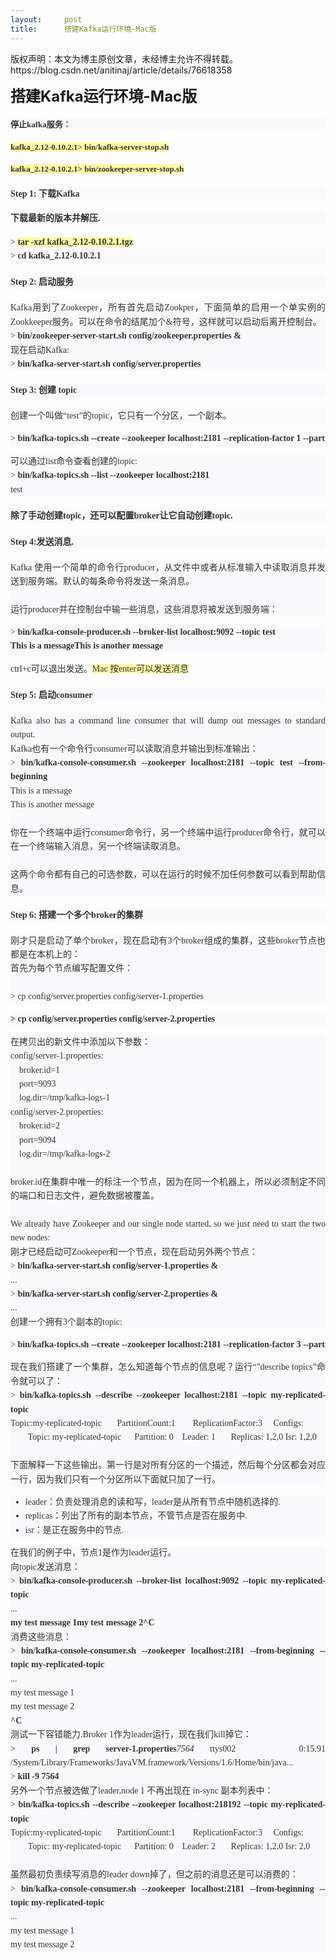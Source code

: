 ```yaml
---
layout:     post
title:      搭建Kafka运行环境-Mac版
---
```

<div id="article_content" class="article_content clearfix csdn-tracking-statistics" data-pid="blog" data-mod="popu_307" data-dsm="post">
								<div class="article-copyright">
					版权声明：本文为博主原创文章，未经博主允许不得转载。					https://blog.csdn.net/anitinaj/article/details/76618358				</div>
								            <link rel="stylesheet" href="https://csdnimg.cn/release/phoenix/template/css/ck_htmledit_views-f76675cdea.css">
						<div class="htmledit_views" id="content_views">
                
<p><strong><span style="font-size:24px;">搭建Kafka运行环境-Mac版</span></strong></p>
<p><strong><span style="font-size:24px;"></span></strong></p>
<h4 style="color:rgb(51,51,51);text-align:justify;background-color:rgb(250,250,252);">
<span style="font-family:Menlo;font-size:13px;">停止kafka服务：</span></h4>
<h4 style="color:rgb(51,51,51);text-align:justify;"><span style="font-size:13px;line-height:normal;font-family:Menlo;background-color:rgb(255,250,165);">kafka_2.12-0.10.2.1&gt; bin/kafka-server-stop.sh</span></h4>
<h4 style="color:rgb(51,51,51);font-size:14px;text-align:justify;font-family:Tahoma;">
<span style="font-size:13px;font-family:Menlo;line-height:normal;background-color:rgb(255,250,165);">kafka_2.12-0.10.2.1&gt; bin/zookeeper-server-stop.sh</span></h4>
<h4 style="color:rgb(51,51,51);font-size:14px;text-align:justify;background-color:rgb(250,250,252);font-family:Tahoma;">
Step 1: 下载Kafka</h4>
<h4 style="color:rgb(51,51,51);font-size:14px;text-align:justify;background-color:rgb(250,250,252);font-family:Tahoma;">
下载最新的版本并解压.</h4>
<div style="font-size:14px;font-family:Tahoma;line-height:1.6;color:rgb(51,51,51);text-align:justify;">
<span style="line-height:1.6;background-color:rgb(250,250,252);">&gt;</span>
<span style="line-height:1.6;background-color:rgb(255,250,165);">
<strong>tar -xzf kafka_2.12-0.10.2.1.tgz</strong></span></div>
<div style="font-size:14px;font-family:Tahoma;line-height:1.6;color:rgb(51,51,51);text-align:justify;background-color:rgb(250,250,252);">
<span style="line-height:1.6;">&gt;</span> <span style="line-height:1.6;font-weight:bold;">
cd kafka_2.12-0.10.2.1</span></div>
<h4 style="font-size:14px;font-family:Tahoma;line-height:1.6;color:rgb(51,51,51);text-align:justify;background-color:rgb(250,250,252);">
<span style="line-height:1.6;">Step 2: 启动服务</span></h4>
<div style="font-size:14px;font-family:tahoma, '宋体';line-height:1.6;color:rgb(51,51,51);text-align:justify;background-color:rgb(250,250,252);">
<span style="font-family:Tahoma;line-height:1.6;">Kafka用到了Zookeeper，所有首先启动Zookper，下面简单的启用一个单实例的Zookkeeper服务。可以在命令的结尾加个&amp;符号，这样就可以启动后离开控制台。</span></div>
<div style="font-size:14px;font-family:Tahoma;line-height:1.6;color:rgb(51,51,51);text-align:justify;background-color:rgb(250,250,252);">
<span style="line-height:1.6;">&gt;</span> <span style="line-height:1.6;font-weight:bold;">
bin/zookeeper-server-start.sh config/zookeeper.properties &amp;</span></div>
<div style="font-size:14px;font-family:Tahoma;line-height:1.6;color:rgb(51,51,51);text-align:justify;background-color:rgb(250,250,252);">
<span style="line-height:1.6;">现在启动Kafka:</span></div>
<div style="font-size:14px;font-family:Tahoma;line-height:1.6;color:rgb(51,51,51);text-align:justify;background-color:rgb(250,250,252);">
<span style="line-height:1.6;">&gt;</span> <span style="line-height:1.6;font-weight:bold;">
bin/kafka-server-start.sh config/server.properties</span></div>
<h4 style="font-size:14px;font-family:Tahoma;line-height:1.6;color:rgb(51,51,51);text-align:justify;background-color:rgb(250,250,252);">
<span style="line-height:1.6;">Step 3: 创建 topic</span></h4>
<div style="font-size:14px;font-family:Tahoma;line-height:1.6;color:rgb(51,51,51);text-align:justify;background-color:rgb(250,250,252);">
<span style="line-height:1.6;">创建一个叫做“test”的topic，它只有一个分区，一个副本。</span></div>
<pre style="font-size:14px;font-family:Tahoma;line-height:1.6;color:rgb(51,51,51);text-align:justify;background-color:rgb(250,250,252);">&gt; <strong>bin/kafka-topics.sh --create --zookeeper localhost:2181 --replication-factor 1 --partitions 1 --topic test</strong>
</pre>
<div style="font-size:14px;font-family:Tahoma;line-height:1.6;color:rgb(51,51,51);text-align:justify;background-color:rgb(250,250,252);">
<span style="line-height:1.6;">可以通过list命令查看创建的topic:</span></div>
<div style="font-size:14px;font-family:Tahoma;line-height:1.6;color:rgb(51,51,51);text-align:justify;background-color:rgb(250,250,252);">
<span style="line-height:1.6;">&gt;</span> <span style="line-height:1.6;font-weight:bold;">
bin/kafka-topics.sh --list --zookeeper localhost:2181</span></div>
<div style="font-size:14px;font-family:Tahoma;line-height:1.6;color:rgb(51,51,51);text-align:justify;background-color:rgb(250,250,252);">
<span style="line-height:1.6;">test</span></div>
<h4 style="font-size:14px;font-family:Tahoma;line-height:1.6;color:rgb(51,51,51);text-align:justify;background-color:rgb(250,250,252);">
<span style="line-height:1.6;">除了手动创建topic，还可以配置broker让它自动创建topic.</span></h4>
<h4 style="font-size:14px;font-family:Tahoma;line-height:1.6;color:rgb(51,51,51);text-align:justify;background-color:rgb(250,250,252);">
<span style="line-height:1.6;">Step 4:发送消息.</span></h4>
<div style="font-size:14px;font-family:Tahoma;line-height:1.6;color:rgb(51,51,51);text-align:justify;background-color:rgb(250,250,252);">
<span style="line-height:1.6;">Kafka 使用一个简单的命令行producer，从文件中或者从标准输入中读取消息并发送到服务端。默认的每条命令将发送一条消息。</span></div>
<div style="font-size:14px;font-family:Tahoma;line-height:1.6;color:rgb(51,51,51);text-align:justify;background-color:rgb(250,250,252);">
<br></div>
<div style="font-size:14px;font-family:tahoma, '宋体';line-height:1.6;color:rgb(51,51,51);text-align:justify;background-color:rgb(250,250,252);">
<span style="line-height:1.6;">运行producer并在控制台中输一些消息，这些消息将被发送到服务端：</span></div>
<pre style="font-size:14px;font-family:Tahoma;line-height:1.6;color:rgb(51,51,51);text-align:justify;background-color:rgb(250,250,252);">&gt; <strong>bin/kafka-console-producer.sh --broker-list localhost:9092 --topic test 
This is a messageThis is another message</strong>
</pre>
<div style="font-size:14px;font-family:Tahoma;line-height:1.6;color:rgb(51,51,51);text-align:justify;">
<span style="line-height:1.6;background-color:rgb(250,250,252);">ctrl+c可以退出发送。</span><span style="line-height:1.6;background-color:rgb(255,250,165);">Mac 按enter可以发送消息</span></div>
<h4 style="font-size:14px;font-family:Tahoma;line-height:1.6;color:rgb(51,51,51);text-align:justify;background-color:rgb(250,250,252);">
<span style="line-height:1.6;">Step 5: 启动consumer</span></h4>
<div style="font-size:14px;font-family:Tahoma;line-height:1.6;color:rgb(51,51,51);text-align:justify;background-color:rgb(250,250,252);">
<span style="line-height:1.6;">Kafka also has a command line consumer that will dump out messages to standard output.</span></div>
<div style="font-size:14px;font-family:Tahoma;line-height:1.6;color:rgb(51,51,51);text-align:justify;background-color:rgb(250,250,252);">
<span style="line-height:1.6;">Kafka也有一个命令行consumer可以读取消息并输出到标准输出：</span></div>
<div style="font-size:14px;font-family:Tahoma;line-height:1.6;color:rgb(51,51,51);text-align:justify;background-color:rgb(250,250,252);">
<span style="line-height:1.6;">&gt;</span> <span style="line-height:1.6;font-weight:bold;">
bin/kafka-console-consumer.sh --zookeeper localhost:2181 --topic test --from-beginning</span></div>
<div style="font-size:14px;font-family:Tahoma;line-height:1.6;color:rgb(51,51,51);text-align:justify;background-color:rgb(250,250,252);">
<span style="line-height:1.6;">This is a message</span></div>
<div style="font-size:14px;font-family:Tahoma;line-height:1.6;color:rgb(51,51,51);text-align:justify;background-color:rgb(250,250,252);">
<span style="line-height:1.6;">This is another message</span></div>
<div style="font-size:14px;font-family:Tahoma;line-height:1.6;color:rgb(51,51,51);text-align:justify;background-color:rgb(250,250,252);">
<br></div>
<div style="font-size:14px;font-family:Tahoma;line-height:1.6;color:rgb(51,51,51);text-align:justify;background-color:rgb(250,250,252);">
<span style="line-height:1.6;">你在一个终端中运行consumer命令行，另一个终端中运行producer命令行，就可以在一个终端输入消息，另一个终端读取消息。</span></div>
<div style="font-size:14px;font-family:Tahoma;line-height:1.6;color:rgb(51,51,51);text-align:justify;background-color:rgb(250,250,252);">
<br></div>
<div style="font-size:14px;font-family:tahoma, '宋体';line-height:1.6;color:rgb(51,51,51);text-align:justify;background-color:rgb(250,250,252);">
<span style="line-height:1.6;">这两个命令都有自己的可选参数，可以在运行的时候不加任何参数可以看到帮助信息。</span></div>
<h4 style="font-size:14px;font-family:Tahoma;line-height:1.6;color:rgb(51,51,51);text-align:justify;background-color:rgb(250,250,252);">
<span style="line-height:1.6;">Step 6: 搭建一个多个broker的集群</span></h4>
<div style="font-size:14px;font-family:Tahoma;line-height:1.6;color:rgb(51,51,51);text-align:justify;background-color:rgb(250,250,252);">
<span style="line-height:1.6;">刚才只是启动了单个broker，现在启动有3个broker组成的集群，这些broker节点也都是在本机上的：</span></div>
<div style="font-size:14px;font-family:Tahoma;line-height:1.6;color:rgb(51,51,51);text-align:justify;background-color:rgb(250,250,252);">
<span style="line-height:1.6;">首先为每个节点编写配置文件：</span></div>
<div style="font-size:14px;font-family:Tahoma;line-height:1.6;color:rgb(51,51,51);text-align:justify;background-color:rgb(250,250,252);">
<span style="line-height:1.6;"> </span></div>
<div style="font-size:14px;font-family:Tahoma;line-height:1.6;color:rgb(51,51,51);text-align:justify;background-color:rgb(250,250,252);">
<span style="line-height:1.6;">&gt; cp config/server.properties config/server-1.properties</span></div>
<pre style="font-size:14px;font-family:Tahoma;line-height:1.6;color:rgb(51,51,51);text-align:justify;background-color:rgb(250,250,252);"><strong>&gt; cp config/server.properties config/server-2.properties</strong></pre>
<div style="font-size:14px;font-family:Tahoma;line-height:1.6;color:rgb(51,51,51);text-align:justify;background-color:rgb(250,250,252);">
<span style="line-height:1.6;">在拷贝出的新文件中添加以下参数：</span></div>
<div style="font-size:14px;font-family:Tahoma;line-height:1.6;color:rgb(51,51,51);text-align:justify;background-color:rgb(250,250,252);">
<span style="line-height:1.6;">config/server-1.properties:</span></div>
<div style="font-size:14px;font-family:Tahoma;line-height:1.6;color:rgb(51,51,51);text-align:justify;background-color:rgb(250,250,252);">
<span style="line-height:1.6;">    broker.id=1</span></div>
<div style="font-size:14px;font-family:Tahoma;line-height:1.6;color:rgb(51,51,51);text-align:justify;background-color:rgb(250,250,252);">
<span style="line-height:1.6;">    port=9093</span></div>
<div style="font-size:14px;font-family:Tahoma;line-height:1.6;color:rgb(51,51,51);text-align:justify;background-color:rgb(250,250,252);">
<span style="line-height:1.6;">    log.dir=/tmp/kafka-logs-1</span></div>
<div style="font-size:14px;font-family:Tahoma;line-height:1.6;color:rgb(51,51,51);text-align:justify;background-color:rgb(250,250,252);">
</div>
<div style="font-size:14px;font-family:Tahoma;line-height:1.6;color:rgb(51,51,51);text-align:justify;background-color:rgb(250,250,252);">
<span style="line-height:1.6;">config/server-2.properties:</span></div>
<div style="font-size:14px;font-family:Tahoma;line-height:1.6;color:rgb(51,51,51);text-align:justify;background-color:rgb(250,250,252);">
<span style="line-height:1.6;">    broker.id=2</span></div>
<div style="font-size:14px;font-family:Tahoma;line-height:1.6;color:rgb(51,51,51);text-align:justify;background-color:rgb(250,250,252);">
<span style="line-height:1.6;">    port=9094</span></div>
<div style="font-size:14px;font-family:Tahoma;line-height:1.6;color:rgb(51,51,51);text-align:justify;background-color:rgb(250,250,252);">
<span style="line-height:1.6;">    log.dir=/tmp/kafka-logs-2</span></div>
<div style="font-size:14px;font-family:Tahoma;line-height:1.6;color:rgb(51,51,51);text-align:justify;background-color:rgb(250,250,252);">
<br></div>
<div style="font-size:14px;font-family:Tahoma;line-height:1.6;color:rgb(51,51,51);text-align:justify;background-color:rgb(250,250,252);">
<span style="line-height:1.6;">broker.id在集群中唯一的标注一个节点，因为在同一个机器上，所以必须制定不同的端口和日志文件，避免数据被覆盖。</span></div>
<div style="font-size:14px;font-family:tahoma, '宋体';line-height:1.6;color:rgb(51,51,51);text-align:justify;background-color:rgb(250,250,252);">
<span style="line-height:1.6;"> </span></div>
<div style="font-size:14px;font-family:tahoma, '宋体';line-height:1.6;color:rgb(51,51,51);text-align:justify;background-color:rgb(250,250,252);">
<span style="line-height:1.6;">We already have Zookeeper and our single node started, so we just need to start the two new nodes:</span></div>
<div style="font-size:14px;font-family:tahoma, '宋体';line-height:1.6;color:rgb(51,51,51);text-align:justify;background-color:rgb(250,250,252);">
<span style="line-height:1.6;">刚才已经启动可Zookeeper和一个节点，现在启动另外两个节点：</span></div>
<div style="font-size:14px;font-family:Tahoma;line-height:1.6;color:rgb(51,51,51);text-align:justify;background-color:rgb(250,250,252);">
<span style="line-height:1.6;">&gt;</span> <span style="line-height:1.6;font-weight:bold;">
bin/kafka-server-start.sh config/server-1.properties &amp;</span></div>
<div style="font-size:14px;font-family:Tahoma;line-height:1.6;color:rgb(51,51,51);text-align:justify;background-color:rgb(250,250,252);">
<span style="line-height:1.6;">...</span></div>
<div style="font-size:14px;font-family:Tahoma;line-height:1.6;color:rgb(51,51,51);text-align:justify;background-color:rgb(250,250,252);">
<span style="line-height:1.6;">&gt;</span> <span style="line-height:1.6;font-weight:bold;">
bin/kafka-server-start.sh config/server-2.properties &amp;</span></div>
<div style="font-size:14px;font-family:Tahoma;line-height:1.6;color:rgb(51,51,51);text-align:justify;background-color:rgb(250,250,252);">
<span style="line-height:1.6;">...</span></div>
<div style="font-size:14px;font-family:Tahoma;line-height:1.6;color:rgb(51,51,51);text-align:justify;background-color:rgb(250,250,252);">
<span style="line-height:1.6;">创建一个拥有3个副本的topic:</span></div>
<pre style="font-size:14px;font-family:Tahoma;line-height:1.6;color:rgb(51,51,51);text-align:justify;background-color:rgb(250,250,252);">&gt; <strong>bin/kafka-topics.sh --create --zookeeper localhost:2181 --replication-factor 3 --partitions 1 --topic my-replicated-topic</strong>
</pre>
<div style="font-size:14px;font-family:Tahoma;line-height:1.6;color:rgb(51,51,51);text-align:justify;background-color:rgb(250,250,252);">
<span style="line-height:1.6;">现在我们搭建了一个集群，怎么知道每个节点的信息呢？运行“"describe topics”命令就可以了：</span></div>
<div style="font-size:14px;font-family:Tahoma;line-height:1.6;color:rgb(51,51,51);text-align:justify;background-color:rgb(250,250,252);">
<span style="line-height:1.6;">&gt;</span> <span style="line-height:1.6;font-weight:bold;">
bin/kafka-topics.sh --describe --zookeeper localhost:2181 --topic my-replicated-topic</span></div>
<div style="font-size:14px;font-family:Tahoma;line-height:1.6;color:rgb(51,51,51);text-align:justify;background-color:rgb(250,250,252);">
<span style="line-height:1.6;">Topic:my-replicated-topic       PartitionCount:1        ReplicationFactor:3     Configs:</span></div>
<div style="font-size:14px;font-family:Tahoma;line-height:1.6;color:rgb(51,51,51);text-align:justify;background-color:rgb(250,250,252);">
<span style="line-height:1.6;">        Topic: my-replicated-topic      Partition: 0    Leader: 1       Replicas: 1,2,0 Isr: 1,2,0</span></div>
<div style="font-size:14px;font-family:Tahoma;line-height:1.6;color:rgb(51,51,51);text-align:justify;background-color:rgb(250,250,252);">
<br></div>
<div style="font-size:14px;font-family:Tahoma;line-height:1.6;color:rgb(51,51,51);text-align:justify;background-color:rgb(250,250,252);">
<span style="line-height:1.6;">下面解释一下这些输出。第一行是对所有分区的一个描述，然后每个分区都会对应一行，因为我们只有一个分区所以下面就只加了一行。</span></div>
<ul style="font-size:14px;font-family:tahoma, '宋体';line-height:1.6;color:rgb(51,51,51);text-align:justify;background-color:rgb(250,250,252);"><li>leader：负责处理消息的读和写，leader是从所有节点中随机选择的.</li><li>replicas：列出了所有的副本节点，不管节点是否在服务中.</li><li>isr：是正在服务中的节点.</li></ul><div style="font-size:14px;font-family:tahoma, '宋体';line-height:1.6;color:rgb(51,51,51);text-align:justify;background-color:rgb(250,250,252);">
<span style="line-height:1.6;">在我们的例子中，节点1是作为leader运行。</span></div>
<div style="font-size:14px;font-family:Tahoma;line-height:1.6;color:rgb(51,51,51);text-align:justify;background-color:rgb(250,250,252);">
<span style="line-height:1.6;">向topic发送消息：</span></div>
<div style="font-size:14px;font-family:Tahoma;line-height:1.6;color:rgb(51,51,51);text-align:justify;background-color:rgb(250,250,252);">
<span style="line-height:1.6;">&gt;</span> <span style="line-height:1.6;font-weight:bold;">
bin/kafka-console-producer.sh --broker-list localhost:9092 --topic my-replicated-topic</span></div>
<div style="font-size:14px;font-family:Tahoma;line-height:1.6;color:rgb(51,51,51);text-align:justify;background-color:rgb(250,250,252);">
<span style="line-height:1.6;">...</span></div>
<div style="font-size:14px;font-family:Tahoma;line-height:1.6;color:rgb(51,51,51);text-align:justify;background-color:rgb(250,250,252);">
<span style="line-height:1.6;font-weight:bold;">my test message 1my test message 2^C</span></div>
<div style="font-size:14px;font-family:Tahoma;line-height:1.6;color:rgb(51,51,51);text-align:justify;background-color:rgb(250,250,252);">
<span style="line-height:1.6;">消费这些消息：</span></div>
<div style="font-size:14px;font-family:Tahoma;line-height:1.6;color:rgb(51,51,51);text-align:justify;background-color:rgb(250,250,252);">
<span style="line-height:1.6;">&gt;</span> <span style="line-height:1.6;font-weight:bold;">
bin/kafka-console-consumer.sh --zookeeper localhost:2181 --from-beginning --topic my-replicated-topic</span></div>
<div style="font-size:14px;font-family:Tahoma;line-height:1.6;color:rgb(51,51,51);text-align:justify;background-color:rgb(250,250,252);">
<span style="line-height:1.6;">...</span></div>
<div style="font-size:14px;font-family:Tahoma;line-height:1.6;color:rgb(51,51,51);text-align:justify;background-color:rgb(250,250,252);">
<span style="line-height:1.6;">my test message 1</span></div>
<div style="font-size:14px;font-family:Tahoma;line-height:1.6;color:rgb(51,51,51);text-align:justify;background-color:rgb(250,250,252);">
<span style="line-height:1.6;">my test message 2</span></div>
<div style="font-size:14px;font-family:Tahoma;line-height:1.6;color:rgb(51,51,51);text-align:justify;background-color:rgb(250,250,252);">
<span style="line-height:1.6;font-weight:bold;">^C</span></div>
<div style="font-size:14px;font-family:Tahoma;line-height:1.6;color:rgb(51,51,51);text-align:justify;background-color:rgb(250,250,252);">
<span style="line-height:1.6;">测试一下容错能力.Broker 1作为leader运行，现在我们kill掉它：</span></div>
<div style="font-size:14px;font-family:Tahoma;line-height:1.6;color:rgb(51,51,51);text-align:justify;background-color:rgb(250,250,252);">
<span style="line-height:1.6;">&gt;</span> <span style="line-height:1.6;font-weight:bold;">
ps | grep server-1.properties</span><span style="line-height:1.6;font-style:italic;">7564</span>
<span style="line-height:1.6;">ttys002    0:15.91 /System/Library/Frameworks/JavaVM.framework/Versions/1.6/Home/bin/java...</span></div>
<div style="font-size:14px;font-family:Tahoma;line-height:1.6;color:rgb(51,51,51);text-align:justify;background-color:rgb(250,250,252);">
<span style="line-height:1.6;">&gt;</span> <span style="line-height:1.6;font-weight:bold;">
kill -9 7564</span></div>
<div style="font-size:14px;font-family:Tahoma;line-height:1.6;color:rgb(51,51,51);text-align:justify;background-color:rgb(250,250,252);">
<span style="line-height:1.6;">另外一个节点被选做了leader,node 1 不再出现在 in-sync 副本列表中：</span></div>
<div style="font-size:14px;font-family:Tahoma;line-height:1.6;color:rgb(51,51,51);text-align:justify;background-color:rgb(250,250,252);">
<span style="line-height:1.6;">&gt;</span> <span style="line-height:1.6;font-weight:bold;">
bin/kafka-topics.sh --describe --zookeeper localhost:218192 --topic my-replicated-topic</span></div>
<div style="font-size:14px;font-family:Tahoma;line-height:1.6;color:rgb(51,51,51);text-align:justify;background-color:rgb(250,250,252);">
<span style="line-height:1.6;">Topic:my-replicated-topic       PartitionCount:1        ReplicationFactor:3     Configs:</span></div>
<div style="font-size:14px;font-family:Tahoma;line-height:1.6;color:rgb(51,51,51);text-align:justify;background-color:rgb(250,250,252);">
<span style="line-height:1.6;">        Topic: my-replicated-topic      Partition: 0    Leader: 2       Replicas: 1,2,0 Isr: 2,0</span></div>
<div style="font-size:14px;font-family:Tahoma;line-height:1.6;color:rgb(51,51,51);text-align:justify;background-color:rgb(250,250,252);">
<br></div>
<div style="font-size:14px;font-family:Tahoma;line-height:1.6;color:rgb(51,51,51);text-align:justify;background-color:rgb(250,250,252);">
<span style="line-height:1.6;">虽然最初负责续写消息的leader down掉了，但之前的消息还是可以消费的：</span></div>
<div style="font-size:14px;font-family:Tahoma;line-height:1.6;color:rgb(51,51,51);text-align:justify;background-color:rgb(250,250,252);">
<span style="line-height:1.6;">&gt;</span> <span style="line-height:1.6;font-weight:bold;">
bin/kafka-console-consumer.sh --zookeeper localhost:2181 --from-beginning --topic my-replicated-topic</span></div>
<div style="font-size:14px;font-family:Tahoma;line-height:1.6;color:rgb(51,51,51);text-align:justify;background-color:rgb(250,250,252);">
<span style="line-height:1.6;">...</span></div>
<div style="font-size:14px;font-family:Tahoma;line-height:1.6;color:rgb(51,51,51);text-align:justify;background-color:rgb(250,250,252);">
<span style="line-height:1.6;">my test message 1</span></div>
<div style="font-size:14px;font-family:Tahoma;line-height:1.6;color:rgb(51,51,51);text-align:justify;background-color:rgb(250,250,252);">
<span style="line-height:1.6;">my test message 2</span></div>
<br><p></p>
            </div>
                </div>